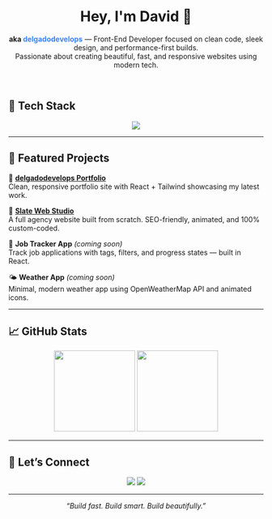 <h1 align="center">Hey, I'm David 👋</h1>

<p align="center">
  <b>aka <span style="color:#3b82f6;">delgadodevelops</span></b> — Front-End Developer focused on clean code, sleek design, and performance-first builds.
  <br />
  Passionate about creating beautiful, fast, and responsive websites using modern tech.
</p>

<br />

## 🧰 Tech Stack

<p align="center">
  <img src="https://skillicons.dev/icons?i=react,vite,tailwind,js,git,github,framer" />
</p>

---

## 🚀 Featured Projects

🧩 [**delgadodevelops Portfolio**](https://your-portfolio-link.com)  
Clean, responsive portfolio site with React + Tailwind showcasing my latest work.

🎨 [**Slate Web Studio**](https://slatewebstudio.com)  
A full agency website built from scratch. SEO-friendly, animated, and 100% custom-coded.

🧾 **Job Tracker App** *(coming soon)*  
Track job applications with tags, filters, and progress states — built in React.

🌤️ **Weather App** *(coming soon)*  
Minimal, modern weather app using OpenWeatherMap API and animated icons.

---

## 📈 GitHub Stats

<p align="center">
  <img src="https://github-readme-stats.vercel.app/api?username=delgadodevelops&show_icons=true&theme=radical&border_radius=10&hide_rank=true" height="160"/>
  <img src="https://github-readme-stats.vercel.app/api/top-langs/?username=delgadodevelops&layout=compact&theme=radical&border_radius=10" height="160"/>
</p>

---

## 🤝 Let’s Connect

<p align="center">
  <a href="mailto:youremail@example.com"><img src="https://img.shields.io/badge/email-%23D14836.svg?style=for-the-badge&logo=gmail&logoColor=white" /></a>
  <a href="https://linkedin.com/in/yourlinkedin"><img src="https://img.shields.io/badge/linkedin-%230077B5.svg?style=for-the-badge&logo=linkedin&logoColor=white" /></a>
 
</p>

---

<p align="center">
  <i>“Build fast. Build smart. Build beautifully.”</i>
</p>

